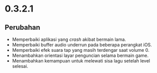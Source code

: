# 0.3.2.1

## Perubahan

- Memperbaiki aplikasi yang _crash_ akibat bermain lama.
- Memperbaiki buffer audio underrun pada beberapa perangkat iOS.
- Memperbaiki efek suara tap yang masih terdengar saat volume 0.
- Menambahkan orientasi layar penguncian selama bermain game.
- Menambahkan kemampuan untuk melewati sisa lagu setelah level selesai.
